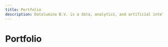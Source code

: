 ```yaml
---
title: Portfolio
description: Datalumina B.V. is a data, analytics, and artificial intelligence company founded by Dave Ebbelaar to help businesses integrate AI and data into their operations. 
---
```


# Portfolio
